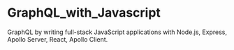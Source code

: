 # GraphQL_with_Javascript
GraphQL by writing full-stack JavaScript applications with Node.js, Express, Apollo Server, React, Apollo Client.

